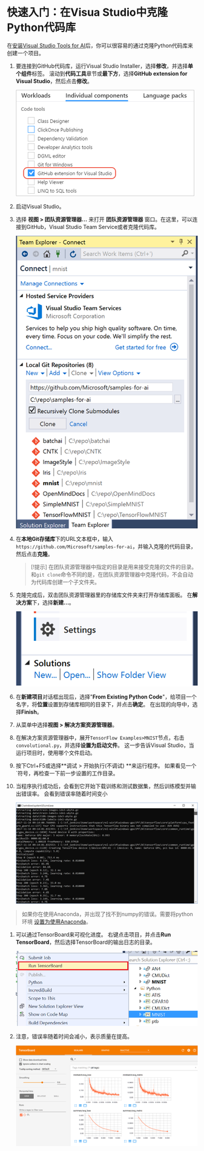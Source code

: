 # 快速入门：在Visua Studio中克隆Python代码库

在[安装Visual Studio Tools for AI](installation.md)后，你可以很容易的通过克隆Python代码库来创建一个项目。

1. 要连接到GitHub代码库，运行Visual Studio Installer，选择**修改**，并选择**单个组件**标签。 滚动到**代码工具**章节或**最下方**，选择**GitHub extension for Visual Studio**，然后点击**修改**。
    
    ![在Visual Studio installer中选择GitHub extension](./media/installation-github-extension.png)

2. 启动Visual Studio。

3. 选择 **视图 > 团队资源管理器...** 来打开 **团队资源管理器** 窗口。在这里，可以连接到GitHub，Visual Studio Team Service或者克隆代码库。
    
    ![团队资源管理器窗口显示了Visual Studio Team Services, GitHub, 和克隆代码库](media/team-explorer.png)

4. 在**本地Git存储库**下的URL文本框中，输入`https://github.com/Microsoft/samples-for-ai`，并输入克隆的代码目录，然后点击**克隆**。
    
    > [!提示] 在团队资源管理器中指定的目录是用来接受克隆的文件的目录。 和`git clone`命令不同的是，在团队资源管理器中克隆代码，不会自动为代码库创建一个子文件夹。

5. 克隆完成后，双击团队资源管理器里的存储库文件夹来打开存储库面板。 在**解决方案**下，选择**新建...**。
    
    ![团队资源管理器窗口，从克隆的代码创建一个新项目](./media/team-explorer-new-project.png)

6. 在**新建项目**对话框出现后，选择"**From Existing Python Code**"，给项目一个名字，将**位置**设置到存储库相同的目录下，并点击**确定**。 在出现的向导中，选择**Finish**。

7. 从菜单中选择**视图 > 解决方案资源管理器**。

8. 在解决方案资源管理器中，展开`TensorFlow Examples>MNIST`节点，右击`convolutional.py`，并选择**设置为启动文件**。 这一步告诉Visual Studio，当运行项目时，使用哪个文件启动。

9. 按下Ctrl+F5或选择**调试 > 开始执行(不调试) **来运行程序。 如果看见一个`符号，再检查一下前一步设置的工作目录。

10. 当程序执行成功后，会看到它开始下载训练和测试数据集，然后训练模型并输出错误率。 会看到错误率随着时间变小
    
    ![从Python MNINST程序第一次输出](./media/tensorflow-mnist-running.png)

> 如果你在使用Anaconda，并出现了找不到numpy的错误。需要将python环境 [设置为使用Anaconda](https://docs.microsoft.com/en-us/visualstudio/python/python-environments)。

1. 可以通过TensorBoard来可视化进度。 右键点击项目，并点击**Run TensorBoard**，然后选择TensorBoard的输出日志的目录。
    
    ![运行tensorboard](./media/run-tensorboard.png)

2. 注意，错误率随着时间会减小，表示质量在提高。
    
    ![运行tensorboard](./media/tensorboard.png)